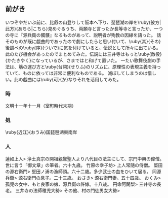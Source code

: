 ## 前がき

いつぞやだいぶ前に、比叡の山登りして阪本へ下り、琵琶湖の岸を\ruby{彼方|此方}{あちら|こちら}見めぐるうち、両願寺と言ったか長等寺と言ったか、一つの寺に『源兵衛の髑髏』なるものがあって、説明者が殉教の因縁を語った。
話そのものが既に戯曲的であったので劇にしたらと思い付いて、\ruby{其}{その}後調べの\ruby{序}{ついで}に気を付けていると、伝説として所々に出ている。
此のたび機会があったのでまとめてみた。伝説には三井寺はもっと\ruby{敵役}{かたきやく}になっているが、さまではと和げて置いた。
一たい歌舞伎劇の手法は、筋の運び方と\ruby{台詞}{せりふ}のリズムに、原理性の表現主義を持っていて、ものに依っては非常に便利なものである。
滅ぼしてしまうのは惜しい。此の戯曲には\ruby{可}{か}なりそれを活用してみた。

### 時
文明十一年十一月（室町時代末期）

### 処
\ruby{近江}{おうみ}国琵琶湖東南岸

### 人

<div class="characters">

蓮如上人> 浄土真宗の開祖親鸞聖人より八代目の法主にして、宗門中興の偉僧。世に言う「御文章」の筆者。六十九歳。
竹原の幸子坊> 上人常随の侍僧。
堅田の源右衛門> 堅田ノ浦の漁師頭。六十二歳。多少武士の血をひいて居る。
同源兵衛> 源右衛門の息子。二十三歳。
おさき> 源右衛門妻。五十四歳。
おくみ> 孤児の女中、もと良家の娘、源兵衛の許嫁。十八歳。
円命阿闍梨> 三井寺の長老。
三井寺の法師稚児大勢>
その他、村の門徒男女大勢>

</div>
